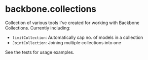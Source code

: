 # backbone.collections

Collection of various tools I've created for working with Backbone
Collections. Currently including:

- `limitCollection`: Automatically cap no. of models in a collection
- `JointCollection`: Joining multiple collections into one

See the tests for usage examples.
